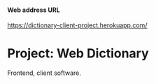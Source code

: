 #### Web address URL
https://dictionary-client-project.herokuapp.com/

# Project: Web Dictionary
Frontend, client software.
